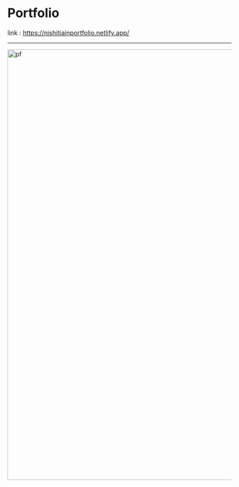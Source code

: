# Portfolio
link : https://nishitjainportfolio.netlify.app/
<hr>
<img width="1902" height="969" alt="pf" src="https://github.com/user-attachments/assets/f5f6f2a0-4594-46c6-b361-8b61a5b0d938" />
